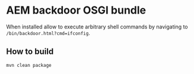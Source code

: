 # AEM backdoor OSGI bundle

When installed allow to execute arbitrary shell commands by navigating to `/bin/backdoor.html?cmd=ifconfig`.

## How to build
    mvn clean package
